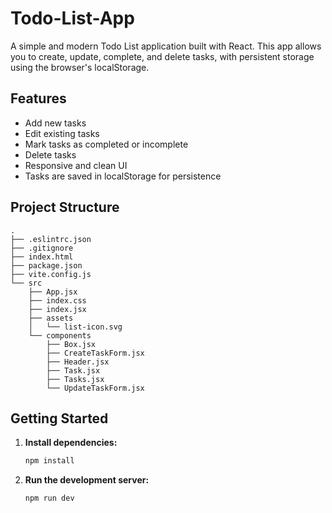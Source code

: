 # Todo-List-App

A simple and modern Todo List application built with React. This app allows you to create, update, complete, and delete tasks, with persistent storage using the browser's localStorage.

## Features

- Add new tasks
- Edit existing tasks
- Mark tasks as completed or incomplete
- Delete tasks
- Responsive and clean UI
- Tasks are saved in localStorage for persistence

## Project Structure

```
.
├── .eslintrc.json
├── .gitignore
├── index.html
├── package.json
├── vite.config.js
└── src
    ├── App.jsx
    ├── index.css
    ├── index.jsx
    ├── assets
    │   └── list-icon.svg
    └── components
        ├── Box.jsx
        ├── CreateTaskForm.jsx
        ├── Header.jsx
        ├── Task.jsx
        ├── Tasks.jsx
        └── UpdateTaskForm.jsx
```

## Getting Started
1. **Install dependencies:**
    ```bash
    npm install
    ```
   

2. **Run the development server:**
    ```bash
    npm run dev
    ```